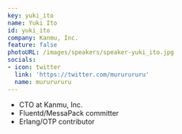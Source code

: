 ```yaml
---
key: yuki_ito
name: Yuki Ito
id: yuki_ito
company: Kanmu, Inc.
feature: false
photoURL: /images/speakers/speaker-yuki_ito.jpg
socials:
- icon: twitter
  link: 'https://twitter.com/mururururu'
  name: mururururu
---
```

- CTO at Kanmu, Inc.
- Fluentd/MessaPack committer
- Erlang/OTP contributor
